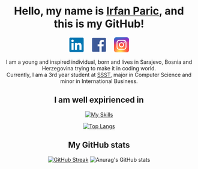 <div align="center">
  
# Hello, my name is [Irfan Paric](https://irfanparic.netlify.app), and this is my GitHub!
  
[<img src="https://github.com/devicons/devicon/blob/master/icons/linkedin/linkedin-original.svg" width="40">](https://www.linkedin.com/in/irfan-paric-b96b6a160) &nbsp; &nbsp;
[<img src="https://github.com/devicons/devicon/blob/master/icons/facebook/facebook-original.svg" width="40">](https://www.facebook.com/irfan.paric1) &nbsp; &nbsp;
[<img src="https://github.com/edent/SuperTinyIcons/blob/master/images/svg/instagram.svg" width="40">](https://www.instagram.com/irfanparic/)

 I am a young and inspired individual, born and lives in Sarajevo, Bosnia and Herzegovina trying to make it in coding world. <br>
 Currently, I am a 3rd year student at [SSST](https://ssst.edu.ba), major in Computer Science and minor in International Business.
 
  
## I am well expirienced in
[![My Skills](https://skills.thijs.gg/icons?i=html,css,js,ts,angular,java,php,c,cpp,postgres,mysql,figma)](https://skills.thijs.gg)

[![Top Langs](https://github-readme-stats.vercel.app/api/top-langs/?username=IrfanParic&theme=tokyonight)](https://github.com/anuraghazra/github-readme-stats)

  
## My GitHub stats
[![GitHub Streak](http://github-readme-streak-stats.herokuapp.com?user=IrfanParic&theme=tokyonight&date_format=j%20M%5B%20Y%5D)](https://git.io/streak-stats)
![Anurag's GitHub stats](https://github-readme-stats.vercel.app/api?username=IrfanParic&show_icons=true&theme=tokyonight)

</div>
